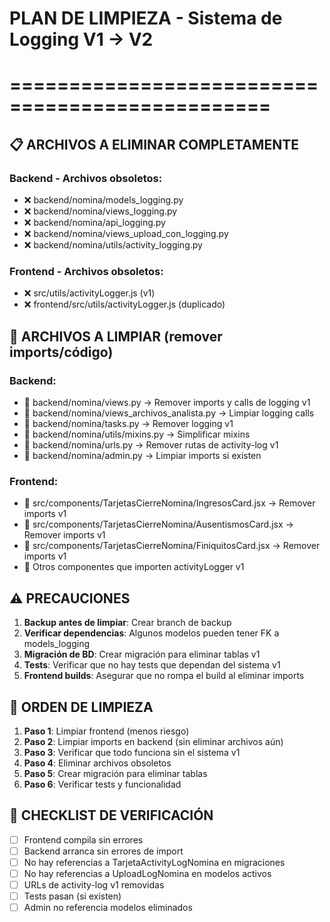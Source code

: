 # PLAN DE LIMPIEZA - Sistema de Logging V1 → V2
# ================================================

## 📋 ARCHIVOS A ELIMINAR COMPLETAMENTE

### Backend - Archivos obsoletos:
- ❌ backend/nomina/models_logging.py
- ❌ backend/nomina/views_logging.py  
- ❌ backend/nomina/api_logging.py
- ❌ backend/nomina/views_upload_con_logging.py
- ❌ backend/nomina/utils/activity_logging.py

### Frontend - Archivos obsoletos:
- ❌ src/utils/activityLogger.js (v1)
- ❌ frontend/src/utils/activityLogger.js (duplicado)

## 🧹 ARCHIVOS A LIMPIAR (remover imports/código)

### Backend:
- 🧹 backend/nomina/views.py → Remover imports y calls de logging v1
- 🧹 backend/nomina/views_archivos_analista.py → Limpiar logging calls
- 🧹 backend/nomina/tasks.py → Remover logging v1 
- 🧹 backend/nomina/utils/mixins.py → Simplificar mixins
- 🧹 backend/nomina/urls.py → Remover rutas de activity-log v1
- 🧹 backend/nomina/admin.py → Limpiar imports si existen

### Frontend:
- 🧹 src/components/TarjetasCierreNomina/IngresosCard.jsx → Remover imports v1
- 🧹 src/components/TarjetasCierreNomina/AusentismosCard.jsx → Remover imports v1
- 🧹 src/components/TarjetasCierreNomina/FiniquitosCard.jsx → Remover imports v1
- 🧹 Otros componentes que importen activityLogger v1

## ⚠️ PRECAUCIONES

1. **Backup antes de limpiar**: Crear branch de backup
2. **Verificar dependencias**: Algunos modelos pueden tener FK a models_logging
3. **Migración de BD**: Crear migración para eliminar tablas v1
4. **Tests**: Verificar que no hay tests que dependan del sistema v1
5. **Frontend builds**: Asegurar que no rompa el build al eliminar imports

## 🔄 ORDEN DE LIMPIEZA

1. **Paso 1**: Limpiar frontend (menos riesgo)
2. **Paso 2**: Limpiar imports en backend (sin eliminar archivos aún)  
3. **Paso 3**: Verificar que todo funciona sin el sistema v1
4. **Paso 4**: Eliminar archivos obsoletos
5. **Paso 5**: Crear migración para eliminar tablas
6. **Paso 6**: Verificar tests y funcionalidad

## 📝 CHECKLIST DE VERIFICACIÓN

- [ ] Frontend compila sin errores
- [ ] Backend arranca sin errores de import
- [ ] No hay referencias a TarjetaActivityLogNomina en migraciones
- [ ] No hay referencias a UploadLogNomina en modelos activos
- [ ] URLs de activity-log v1 removidas
- [ ] Tests pasan (si existen)
- [ ] Admin no referencia modelos eliminados